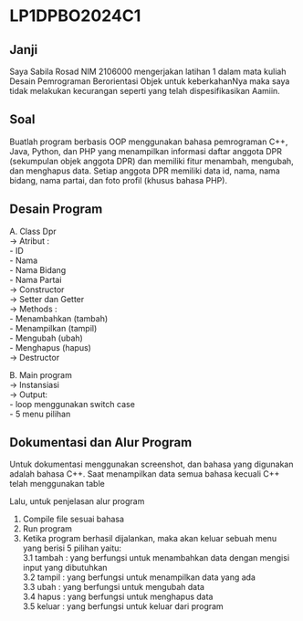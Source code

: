 # LP1DPBO2024C1

## Janji

Saya Sabila Rosad NIM 2106000 mengerjakan latihan 1
dalam mata kuliah Desain Pemrograman Berorientasi Objek
untuk keberkahanNya maka saya tidak melakukan
kecurangan seperti yang telah dispesifikasikan
Aamiin.

## Soal

Buatlah program berbasis OOP menggunakan bahasa pemrograman C++, Java, Python, dan PHP yang menampilkan informasi daftar anggota DPR (sekumpulan objek anggota DPR) dan memiliki fitur menambah, mengubah, dan menghapus data. Setiap anggota DPR memiliki data id, nama, nama bidang, nama partai, dan foto profil (khusus bahasa PHP).

## Desain Program

A. Class Dpr <br>
-> Atribut : <br> - ID <br>- Nama <br>- Nama Bidang <br>- Nama Partai <br>
-> Constructor <br>
-> Setter dan Getter <br>
-> Methods : <br> - Menambahkan (tambah) <br> - Menampilkan (tampil) <br> - Mengubah (ubah) <br> - Menghapus (hapus) <br>
-> Destructor <br>

B. Main program <br>
-> Instansiasi <br>
-> Output: <br> - loop menggunakan switch case <br> - 5 menu pilihan <br>

## Dokumentasi dan Alur Program

Untuk dokumentasi menggunakan screenshot, dan bahasa yang digunakan adalah bahasa C++. Saat menampilkan data semua bahasa kecuali C++ telah menggunakan table

Lalu, untuk penjelasan alur program

1. Compile file sesuai bahasa
2. Run program
3. Ketika program berhasil dijalankan, maka akan keluar sebuah menu yang berisi 5 pilihan yaitu: <br>
   3.1 tambah : yang berfungsi untuk menambahkan data dengan mengisi input yang dibutuhkan <br>
   3.2 tampil : yang berfungsi untuk menampilkan data yang ada <br>
   3.3 ubah : yang berfungsi untuk mengubah data <br>
   3.4 hapus : yang berfungsi untuk menghapus data <br>
   3.5 keluar : yang berfungsi untuk keluar dari program <br>
